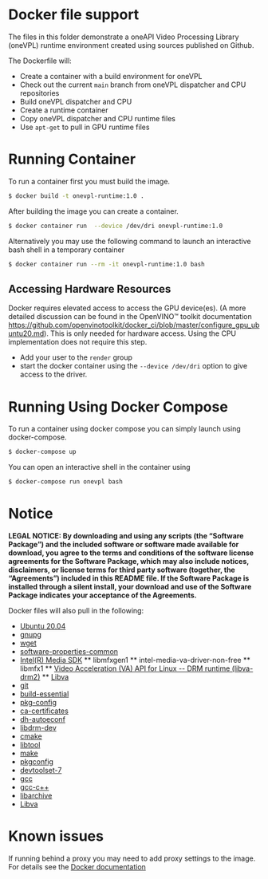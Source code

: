 # Docker file support   

The files in this folder demonstrate a oneAPI Video Processing Library (oneVPL)
runtime environment created using sources published on Github.

The Dockerfile will:

* Create a container with a build environment for oneVPL
* Check out the current `main` branch from oneVPL dispatcher and CPU repositories
* Build oneVPL dispatcher and CPU
* Create a runtime container
* Copy oneVPL dispatcher and CPU runtime files
* Use `apt-get` to pull in GPU runtime files

# Running Container

To run a container first you must build the image.

```bash
$ docker build -t onevpl-runtime:1.0 .
```

After building the image you can create a container.

```bash
$ docker container run  --device /dev/dri onevpl-runtime:1.0
```

Alternatively you may use the following command to launch an
interactive bash shell in a temporary container

```bash
$ docker container run --rm -it onevpl-runtime:1.0 bash
```

## Accessing Hardware Resources

Docker requires elevated access to access the GPU device(es). (A more detailed
discussion can be found in the OpenVINO™ toolkit documentation
https://github.com/openvinotoolkit/docker_ci/blob/master/configure_gpu_ubuntu20.md). This
is only needed for hardware access. Using the CPU implementation does not
require this step.

* Add your user to the `render` group 
* start the docker container using the `--device /dev/dri` option to give access to the driver.

# Running Using Docker Compose

To run a container using docker compose you can simply launch using docker-compose.

```bash
$ docker-compose up
```

You can open an interactive shell in the container using

```bash
$ docker-compose run onevpl bash
```

# Notice

**LEGAL NOTICE:  By downloading and using any scripts (the “Software Package”) and the included software or software made available for download, you agree to the terms and conditions of the software license agreements for the Software Package, which may also include notices, disclaimers, or license terms for third party software (together, the “Agreements”) included in this README file.
If the Software Package is installed through a silent install, your download and use of the Software Package indicates your acceptance of the Agreements.**

Docker files will also pull in the following: 

* [Ubuntu 20.04](https://hub.docker.com/layers/ubuntu/library/ubuntu/20.04/images/sha256-42d5c74d24685935e6167271ebb74c5898c5adf273dae80a82f9e39e8ae0dab4?context=explore)
* [gnupg](https://gnupg.org/)
* [wget](https://www.gnu.org/software/wget/)
* [software-properties-common](https://packages.ubuntu.com/focal/admin/software-properties-common)
* [Intel(R) Media SDK](https://github.com/Intel-Media-SDK/MediaSDK)
** libmfxgen1
** intel-media-va-driver-non-free
** libmfx1
** [Video Acceleration (VA) API for Linux -- DRM runtime (libva-drm2)](https://01.org/linuxmedia/vaapi)
** [Libva](https://github.com/intel/libva.git)
* [git](https://git-scm.com)
* [build-essential](https://packages.debian.org/sid/build-essential)
* [pkg-config](https://www.freedesktop.org/wiki/Software/pkg-config/)
* [ca-certificates](https://packages.ubuntu.com/source/hirsute/ca-certificates)
* [dh-autoeconf](https://salsa.debian.org/debian/dh-autoreconf)
* [libdrm-dev](https://cgit.freedesktop.org/mesa/drm/)
* [cmake](https://cmake.org/)
* [libtool](https://www.gnu.org/software/libtool/)
* [make](https://www.gnu.org/software/make/)
* [pkgconfig](https://github.com/matze/pkgconfig)
* [devtoolset-7](https://www.softwarecollections.org/en/scls/rhscl/devtoolset-7/)
* [gcc](https://gcc.gnu.org/)
* [gcc-c++](https://gcc.gnu.org/)
* [libarchive](https://www.libarchive.org/)
* [Libva](https://github.com/intel/libva.git)

# Known issues

If running behind a proxy you may need to add proxy settings to the image.
For details see the [Docker documentation](https://docs.docker.com/network/proxy/)
